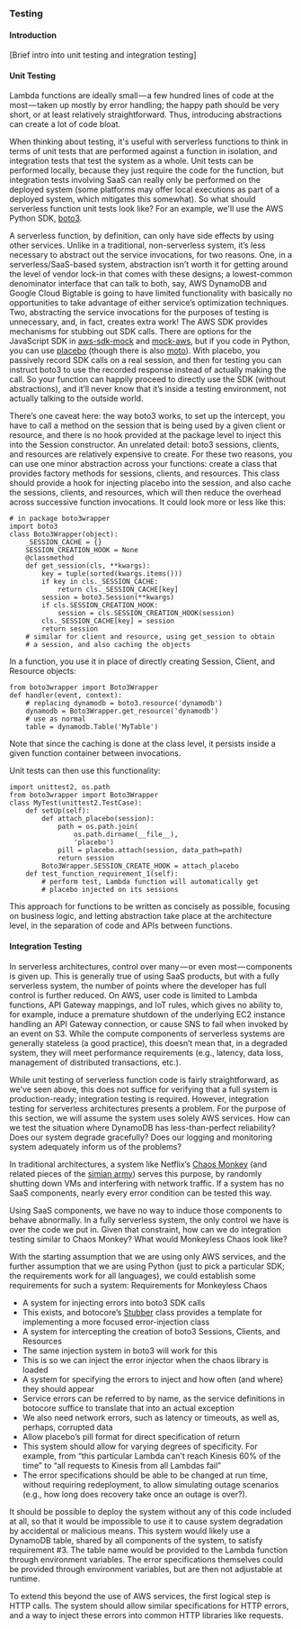 <!--
title: Testing
menuText: Testing
menuOrder: 12
description: Some best practices and strategies around testing serverless apps.
layout: Doc
publish: false
-->

### Testing

#### Introduction

[Brief intro into unit testing and integration testing]

#### Unit Testing

Lambda functions are ideally small — a few hundred lines of code at the most — taken up mostly by error handling; the happy path should be very short, or at least relatively straightforward. Thus, introducing abstractions can create a lot of code bloat. 

When thinking about testing, it's useful with serverless functions to think in terms of unit tests that are performed against a function in isolation, and integration tests that test the system as a whole. Unit tests can be performed locally, because they just require the code for the function, but integration tests involving SaaS can really only be performed on the deployed system (some platforms may offer local executions as part of a deployed system, which mitigates this somewhat). So what should serverless function unit tests look like? For an example, we'll use the AWS Python SDK, [boto3](https://boto3.readthedocs.io/en/latest/).

A serverless function, by definition, can only have side effects by using other services. Unlike in a traditional, non-serverless system, it’s less necessary to abstract out the service invocations, for two reasons. One, in a serverless/SaaS-based system, abstraction isn’t worth it for getting around the level of vendor lock-in that comes with these designs; a lowest-common denominator interface that can talk to both, say, AWS DynamoDB and Google Cloud Bigtable is going to have limited functionality with basically no opportunities to take advantage of either service’s optimization techniques. Two, abstracting the service invocations for the purposes of testing is unnecessary, and, in fact, creates extra work! The AWS SDK provides mechanisms for stubbing out SDK calls. There are options for the JavaScript SDK in [aws-sdk-mock](https://www.npmjs.com/package/aws-sdk-mock) and [mock-aws](https://www.npmjs.com/package/mock-aws), but if you code in Python, you can use [placebo](https://github.com/garnaat/placebo) (though there is also [moto](https://github.com/spulec/moto)). With placebo, you passively record SDK calls on a real session, and then for testing you can instruct boto3 to use the recorded response instead of actually making the call. So your function can happily proceed to directly use the SDK (without abstractions), and it’ll never know that it’s inside a testing environment, not actually talking to the outside world.

There’s one caveat here: the way boto3 works, to set up the intercept, you have to call a method on the session that is being used by a given client or resource, and there is no hook provided at the package level to inject this into the Session constructor. An unrelated detail: boto3 sessions, clients, and resources are relatively expensive to create. For these two reasons, you can use one minor abstraction across your functions: create a class that provides factory methods for sessions, clients, and resources. This class should provide a hook for injecting placebo into the session, and also cache the sessions, clients, and resources, which will then reduce the overhead across successive function invocations. It could look more or less like this:

```
# in package boto3wrapper
import boto3
class Boto3Wrapper(object):
    _SESSION_CACHE = {}
    SESSION_CREATION_HOOK = None
    @classmethod
    def get_session(cls, **kwargs):
        key = tuple(sorted(kwargs.items()))
        if key in cls._SESSION_CACHE:
            return cls._SESSION_CACHE[key]
        session = boto3.Session(**kwargs)
        if cls.SESSION_CREATION_HOOK:
            session = cls.SESSION_CREATION_HOOK(session)
        cls._SESSION_CACHE[key] = session
        return session
    # similar for client and resource, using get_session to obtain
    # a session, and also caching the objects
```

In a function, you use it in place of directly creating Session, Client, and Resource objects:

```
from boto3wrapper import Boto3Wrapper
def handler(event, context):
    # replacing dynamodb = boto3.resource('dynamodb')
    dynamodb = Boto3Wrapper.get_resource('dynamodb')
    # use as normal
    table = dynamodb.Table('MyTable')
```
Note that since the caching is done at the class level, it persists inside a given function container between invocations.

Unit tests can then use this functionality:

```
import unittest2, os.path
from boto3wrapper import Boto3Wrapper
class MyTest(unittest2.TestCase):
    def setUp(self):
        def attach_placebo(session):
            path = os.path.join(
                os.path.dirname(__file__),
                'placebo')
            pill = placebo.attach(session, data_path=path)
            return session
        Boto3Wrapper.SESSION_CREATE_HOOK = attach_placebo
    def test_function_requirement_1(self):
        # perform test, Lambda function will automatically get
        # placebo injected on its sessions
```

This approach for functions to be written as concisely as possible, focusing on business logic, and letting abstraction take place at the architecture level, in the separation of code and APIs between functions.

<!-- How unit testing in serverless needs a new perspective?
Why abstracting out service invocations is not optimal?
How can mocking / stubbing calls help?
Any challenges? -->

#### Integration Testing

In serverless architectures, control over many — or even most — components is given up. This is generally true of using SaaS products, but with a fully serverless system, the number of points where the developer has full control is further reduced. On AWS, user code is limited to Lambda functions, API Gateway mappings, and IoT rules, which gives no ability to, for example, induce a premature shutdown of the underlying EC2 instance handling an API Gateway connection, or cause SNS to fail when invoked by an event on S3. While the compute components of serverless systems are generally stateless (a good practice), this doesn’t mean that, in a degraded system, they will meet performance requirements (e.g., latency, data loss, management of distributed transactions, etc.).

While unit testing of serverless function code is fairly straightforward, as we've seen above, this does not suffice for verifying that a full system is production-ready; integration testing is required. However, integration testing for serverless architectures presents a problem. For the purpose of this section, we will assume the system uses solely AWS services. How can we test the situation where DynamoDB has less-than-perfect reliability? Does our system degrade gracefully? Does our logging and monitoring system adequately inform us of the problems?

In traditional architectures, a system like Netflix’s [Chaos Monkey](https://github.com/Netflix/SimianArmy/wiki/Chaos-Monkey) (and related pieces of the [simian army](https://github.com/Netflix/SimianArmy)) serves this purpose, by randomly shutting down VMs and interfering with network traffic. If a system has no SaaS components, nearly every error condition can be tested this way.

Using SaaS components, we have no way to induce those components to behave abnormally. In a fully serverless system, the only control we have is over the code we put in. Given that constraint, how can we do integration testing similar to Chaos Monkey? What would Monkeyless Chaos look like?

With the starting assumption that we are using only AWS services, and the further assumption that we are using Python (just to pick a particular SDK; the requirements work for all languages), we could establish some requirements for such a system:
Requirements for Monkeyless Chaos

* A system for injecting errors into boto3 SDK calls
 * This exists, and botocore’s [Stubber](https://github.com/boto/botocore/blob/develop/botocore/stub.py) class provides a template for implementing a more focused error-injection class
* A system for intercepting the creation of boto3 Sessions, Clients, and Resources
 * The same injection system in boto3 will work for this
 * This is so we can inject the error injector when the chaos library is loaded
* A system for specifying the errors to inject and how often (and where) they should appear
 * Service errors can be referred to by name, as the service definitions in botocore suffice to translate that into an actual exception 
 * We also need network errors, such as latency or timeouts, as well as, perhaps, corrupted data
 * Allow placebo’s pill format for direct specification of return
 * This system should allow for varying degrees of specificity. For example, from “this particular Lambda can’t reach Kinesis 60% of the time” to “all requests to Kinesis from all Lambdas fail”
 * The error specifications should be able to be changed at run time, without requiring redeployment, to allow simulating outage scenarios (e.g., how long does recovery take once an outage is over?).

It should be possible to deploy the system without any of this code included at all, so that it would be impossible to use it to cause system degradation by accidental or malicious means.
This system would likely use a DynamoDB table, shared by all components of the system, to satisfy requirement #3. The table name would be provided to the Lambda function through environment variables. The error specifications themselves could be provided through environment variables, but are then not adjustable at runtime.

To extend this beyond the use of AWS services, the first logical step is HTTP calls. The system should allow similar specifications for HTTP errors, and a way to inject these errors into common HTTP libraries like requests.


<!-- Challenges in writing integration tests?
Integration testing: Local vs Live
Testing that all functions for a service work in cohesion as part of a larger workflow
Testing that the system is resilient to degradation or stability of dependent services
Monkeyless Chaos
Describe the pattern, its pieces, maybe a diagram
Requirements
Suggestions for building such a system -->